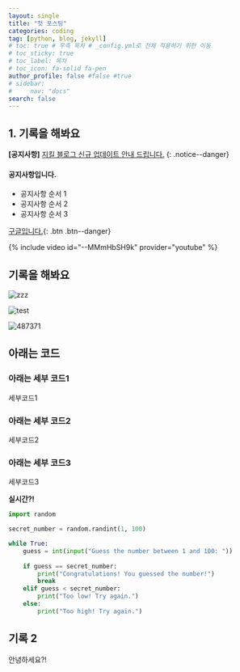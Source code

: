 ```yaml
---
layout: single
title: "첫 포스팅"
categories: coding
tag: [python, blog, jekyll]
# toc: true # 우측 목차 # _config.yml로 전체 적용하기 위한 이동
# toc_sticky: true
# toc_label: 목차
# toc_icon: fa-solid fa-pen
author_profile: false #false #true
# sidebar:
#     nav: "docs"
search: false
---
```


## 1. 기록을 해봐요

**[공지사항]** [지킬 블로그 신규 업데이트 안내 드립니다.](https://mmistakes.github.io/minimal-mistakes/docs/quick-start-guide/)
{: .notice--danger}

<div class="notice--success">
<h4>공지사항입니다.</h4>
<ul>
    <li>공지사항 순서 1</li>
    <li>공지사항 순서 2</li>
    <li>공지사항 순서 3</li>
</ul>
</div>

[구글입니다.](https://google.com){: .btn .btn--danger}

{% include video id="--MMmHbSH9k" provider="youtube" %}

## 기록을 해봐요

![zzz]({{site.url}}/images/2024-07-09-first/1048700.jpg)

![test]({{site.url}}/images/2024-07-09-first/1048700-1720703957412-5.jpg)

![487371]({{site.url}}/images/2024-08-06-second/487371.jpg)

## 아래는 코드

### 아래는 세부 코드1

세부코드1

### 아래는 세부 코드2

세부코드2

### 아래는 세부 코드3

세부코드3

**실시간?!**

```python
import random

secret_number = random.randint(1, 100)

while True:
    guess = int(input("Guess the number between 1 and 100: "))
    
    if guess == secret_number:
        print("Congratulations! You guessed the number!")
        break
    elif guess < secret_number:
        print("Too low! Try again.")
    else:
        print("Too high! Try again.")
```

## 기록 2

안녕하세요?!
